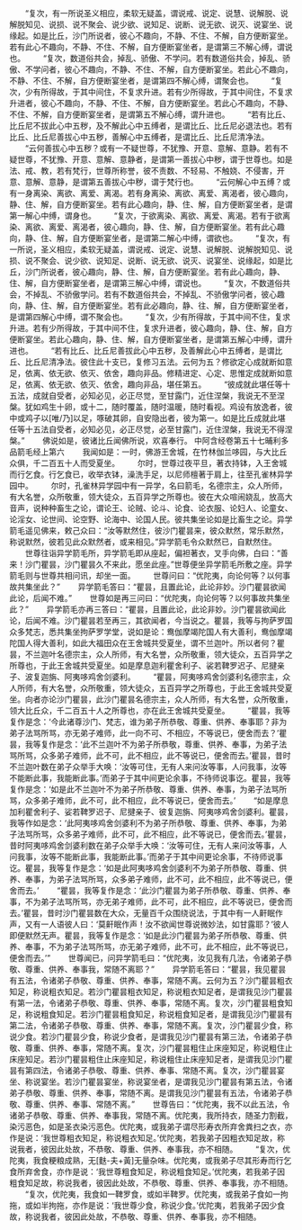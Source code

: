 <!-- { "loadSidebar": true } -->
　　“复次，有一所说圣义相应，柔软无疑盖，谓说戒、说定、说慧、说解脱、说解脱知见、说损、说不聚会、说少欲、说知足、说断、说无欲、说灭、说宴坐、说缘起。如是比丘，沙门所说者，彼心不趣向，不静、不住、不解，自方便断宴坐。若有此心不趣向，不静、不住、不解，自方便断宴坐者，是谓第三不解心缚，谓说也。
　　“复次，数道俗共会，掉乱、骄傲、不学问。若有数道俗共会，掉乱、骄傲、不学问者，彼心不趣向，不静、不住、不解，自方便断宴坐。若此心不趣向，不静、不住、不解，自方便断宴坐者，是谓第四不解心缚，谓聚会也。
　　“复次，少有所得故，于其中间住，不复求升进。若有少所得故，于其中间住，不复求升进者，彼心不趣向，不静、不住、不解，自方便断宴坐。若此心不趣向，不静、不住、不解，自方便断宴坐者，是谓第五不解心缚，谓升进也。
　　“若有比丘、比丘尼不拔此心中五秽，及不解此心中五缚者，是谓比丘、比丘尼必退法也。若有比丘、比丘尼善拔心中五秽，善解心中五缚者，是谓比丘、比丘尼清净法。
　　“云何善拔心中五秽？或有一不疑世尊，不犹豫、开意、意解、意静。若有不疑世尊，不犹豫、开意、意解、意静者，是谓第一善拔心中秽，谓于世尊也。如是法、戒、教，若有梵行，世尊所称誉，彼不责数、不轻易、不触娆、不侵害，开意、意解、意静，是谓第五善拔心中秽，谓于梵行也。
　　“云何解心中五缚？或有一身离染、离欲、离爱、离渴。若有身离染、离欲、离爱、离渴者，彼心趣向，静、住、解，自方便断宴坐。若有此心趣向，静、住、解，自方便断宴坐者，是谓第一解心中缚，谓身也。
　　“复次，于欲离染、离欲、离爱、离渴。若有于欲离染、离欲、离爱、离渴者，彼心趣向，静、住、解，自方便断宴坐。若有此心趣向，静、住、解，自方便断宴坐者，是谓第二解心中缚，谓欲也。
　　“复次，有一所说，圣义相应，柔软无疑盖，谓说戒、说定、说慧、说解脱、说解脱知见、说损、说不聚会、说少欲、说知足、说断、说无欲、说灭、说宴坐、说缘起，如是比丘，沙门所说者，彼心趣向，静、住、解，自方便断宴坐。若有此心趣向，静、住、解，自方便断宴坐者，是谓第三解心中缚，谓说也。
　　“复次，不数道俗共会，不掉乱、不骄傲学问。若有不数道俗共会，不掉乱、不骄傲学问者，彼心趣向，静、住、解，自方便断宴坐。若有此必趣向，静、往、解，自方便断宴坐者，是谓第四解心中缚，谓不聚会也。
　　“复次，少有所得故，于其中间不住，复求升进。若有少所得故，于其中间不住，复求升进者，彼心趣向，静、住、解，自方便断宴坐。若此心趣向，静、住、解，自方便断宴坐者，是谓第五解心中缚，谓升进也。
　　“若有比丘、比丘尼善拔此心中五秽，及善解此心中五缚者，是谓比丘、比丘尼清净法。彼住此十支已，复修习五法。云何为五？修欲定心成就断如意足，依离、依无欲、依灭、依舍，趣向非品。修精进定、心定、思惟定成就断如意足，依离、依无欲、依灭、依舍，趣向非品，堪任第五。
　　“彼成就此堪任等十五法，成就自受者，必知必见，必正尽觉，至甘露门，近住涅槃，我说无不至涅槃。犹如鸡生十卵，或十二，随时覆盖，随时温暖，随时看视。鸡设有放逸者，彼中或鸡子以[唯/乃]以足，啄破其卵，自安隐出者，彼为第一。如是比丘成就此堪任等十五法自受者，必知必见，必正尽觉，必至甘露门，近住涅槃，我说无不得涅槃。”
　　佛说如是，彼诸比丘闻佛所说，欢喜奉行。
中阿含经卷第五十七晡利多品箭毛经上第六
　　我闻如是：一时，佛游王舍城，在竹林伽兰哆园，与大比丘众俱，千二百五十人而受夏坐。
　　尔时，世尊过夜平旦，著衣持钵，入王舍城而行乞食。行乞食已，收举衣钵，澡洗手足，以尼师檀著于肩上，往至孔雀林异学园中。
　　尔时，孔雀林异学园中有一异学，名曰箭毛，名德宗主，众人所师，有大名誉，众所敬重，领大徒众，五百异学之所尊也。彼在大众喧闹娆乱，放高大音声，说种种畜生之论，谓论王、论贼、论斗、论食、论衣服、论妇人、论童女、论淫女、论世间、论空野、论海中、论国人民。彼共集坐论如是比畜生之论。异学箭毛遥见佛来，敕己众曰：“汝等默然住，彼沙门瞿昙来，彼众默然，常乐默然，称说默然，彼若见此众默然者，或来相见。”异学箭毛令众默然已，自默然住。
　　世尊往诣异学箭毛所，异学箭毛即从座起，偏袒著衣，叉手向佛，白曰：“善来！沙门瞿昙，沙门瞿昙久不来此，愿坐此座。”世尊便坐异学箭毛所敷之座。异学箭毛则与世尊共相问讯，却坐一面。
　　世尊问曰：“优陀夷，向论何等？以何事故共集坐此？”
　　异学箭毛答曰：“瞿昙，且置此论，此论非妙。沙门瞿昙欲闻此论，后闻不难。”
　　世尊如是再三问曰：“优陀夷，向论何等？以何事故共集坐此？”
　　异学箭毛亦再三答曰：“瞿昙，且置此论，此论非妙。沙门瞿昙欲闻此论，后闻不难。沙门瞿昙若至再三，其欲闻者，今当说之。瞿昙，我等与拘萨罗国众多梵志，悉共集坐拘萨罗学堂，说如是论：鸯伽摩竭陀国人有大善利，鸯伽摩竭陀国人得大善利，如此大福田众在王舍城共受夏坐，谓不兰迦叶。所以者何？瞿昙，不兰迦叶名德宗主，众人所师，有大名誉，众所敬重，领大徒众，五百异学之所尊也，于此王舍城共受夏坐。如是摩息迦利瞿舍利子、裟若鞞罗迟子、尼揵亲子、波复迦旃、阿夷哆鸡舍剑婆利。
　　“瞿昙，阿夷哆鸡舍剑婆利名德宗主，众人所师，有大名誉，众所敬重，领大徒众，五百异学之所尊也，于此王舍城共受夏坐。向者亦论沙门瞿昙，此沙门瞿昙名德宗主，众人所师，有大名誉，众所敬重，领大比丘众，千二百五十人之所尊也，亦在此王舍城共受夏坐。
　　“瞿昙，我等复作是念：‘今此诸尊沙门、梵志，谁为弟子所恭敬、尊重、供养、奉事耶？非为弟子法骂所骂，亦无弟子难师，此一向不可、不相应，不等说已，便舍而去？’瞿昙，我等复作是念：‘此不兰迦叶不为弟子所恭敬，尊重、供养、奉事，为弟子法骂所骂，众多弟子难师，此不可，此不相应，此不等说已，便舍而去。’瞿昙，昔时不兰迦叶数在弟子众举手大唤：‘汝等可住，无有人来问汝等事，人问我事，汝等不能断此事，我能断此事。’而弟子于其中间更论余事，不待师说事讫。瞿昙，我等复作是念：‘如是此不兰迦叶不为弟子所恭敬、尊重、供养、奉事，为弟子法骂所骂，众多弟子难师，此不可，此不相应，此不等说已，便舍而去。’
　　“如是摩息加利瞿舍利子、娑若鞞罗迟子、尼揵亲子、彼复迦旃、阿夷哆鸡舍剑婆利。瞿昙，我等作如是念：‘此阿夷哆鸡舍剑婆利不为弟子所恭敬、尊重、供养、奉事，为弟子法骂所骂，众多弟子难师，此不可，此不相应，此不等说已，便舍而去。’瞿昙，昔时阿夷哆鸡舍剑婆利数在弟子众举手大唤：‘汝等可住，无有人来问汝等事，人问我事，汝等不能断此事，我能断此事。’而弟子于其中间更论余事，不待师说事讫。瞿昙，我等复作是念：‘如是此阿夷哆鸡舍剑婆利不为弟子所恭敬、尊重、供养、奉事，为弟子法骂所骂，众多弟子难师，此不可，此不相应，此不等说已，便舍而去。’
　　“瞿昙，我等复作是念：‘此沙门瞿昙为弟子所恭敬、尊重、供养、奉事，不为弟子法骂所骂，亦无弟子难师，此不可，此不相应，此不等说已，便舍而去。’瞿昙，昔时沙门瞿昙数在大众，无量百千众围绕说法，于其中有一人鼾眠作声，又有一人语彼人曰：‘莫鼾眠作声！汝不欲闻世尊说微妙法，如甘露耶？’彼人即便默然无声。瞿昙，我等复作是念：‘如是此沙门瞿昙为弟子所恭敬、尊重、供养、奉事，不为弟子法骂所骂，亦无弟子难师，此不可，此不相应，此不等说已，便舍而去。’”
　　世尊闻已，问异学箭毛曰：“优陀夷，汝见我有几法，令诸弟子恭敬、尊重、供养、奉事我，常随不离耶？”
　　异学箭毛答曰：“瞿昙，我见瞿昙有五法，令诸弟子恭敬、尊重、供养、奉事，常随不离。云何为五？沙门瞿昙粗衣知足，称说粗衣知足。若沙门瞿昙粗衣知足，称说粗衣知足者，是谓我见沙门瞿昙有第一法，令诸弟子恭敬、尊重、供养、奉事，常随不离。复次，沙门瞿昙粗食知足，称说粗食知足。若沙门瞿昙粗食知足，称说粗食知足者，是谓我见沙门瞿昙有第二法，令诸弟子恭敬、尊重、供养、奉事，常随不离。复次，沙门瞿昙少食，称说少食。若沙门瞿昙少食，称说少食者，是谓我见沙门瞿昙有第三法，令诸弟子恭敬、尊重、供养、奉事，常随不离。复次，沙门瞿昙粗住止床座知足，称说粗住止床座知足。若沙门瞿昙粗住止床座知足，称说粗住止床座知足者，是谓我见沙门瞿昙有第四法，令诸弟子恭敬、尊重、供养、奉事、常随不离。复次，沙门瞿昙宴坐、称说宴坐。若沙门瞿昙宴坐，称说宴坐者，是谓我见沙门瞿昙有第五法，令诸弟子恭敬、尊重、供养、奉事，常随不离。是谓我见沙门瞿昙有五法，令诸弟子恭敬、尊重、供养、奉事、常随不离。”
　　世尊告曰：“优陀夷，我不以此五法，令诸弟子恭敬、尊重、供养、奉事我，常随不离。优陀夷，我所持衣，随圣力割截，染污恶色，如是圣衣染污恶色。优陀夷，或我弟子谓尽形寿衣所弃舍粪扫之衣，亦作是说：‘我世尊粗衣知足，称说粗衣知足。’优陀夷，若我弟子因粗衣知足故，称说我者，彼因此处故，不恭敬、尊重、供养、奉事我，亦不相随。
　　“复次，优陀夷，我食粳粮成熟，无[麩-夫+黃]无量杂味。优陀夷，或我弟子尽其形寿而行乞食所弃舍食，亦作是说：‘我世尊粗食知足，称说粗食知足。’优陀夷，若我弟子因粗食知足故，称说我者，彼因此处故，不恭敬、尊重、供养、奉事我，亦不相随。
　　“复次，优陀夷，我食如一鞞罗食，或如半鞞罗。优陀夷，或我弟子食如一拘拖，或如半拘拖，亦作是说：‘我世尊少食，称说少食。’优陀夷，若我弟子因少食故，称说我者，彼因此处故，不恭敬、尊重、供养、奉事我，亦不相随。
